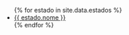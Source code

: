 <ul>
{% for estado in site.data.estados %}
  <li>
    <a href="https://vereadores.github.io/dados/{{ estado.sigla }}.html">
      {{ estado.nome }}
    </a>
  </li> 
{% endfor %}
</ul>
